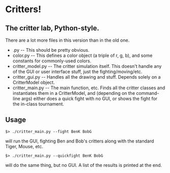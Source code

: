 # Critters!
## The critter lab, Python-style.

There are a lot more files in this version than in the old one.

* <critter>.py -- This should be pretty obvious.
* color.py -- This defines a color object (a triple of r, g, b), and some constants for commonly-used colors.
* critter_model.py -- The critter simulation itself. This doesn't handle any of the GUI or user interface stuff, just the fighting/moving/etc.
* critter_gui.py -- Handles all the drawing and stuff. Depends solely on a CritterModel object.
* critter_main.py -- The main function, etc. Finds all the critter classes and instantiates them in a CritterModel, and (depending on the command-line args) either does a quick fight with no GUI, or shows the fight for the in-class tournament.

## Usage
    $> ./critter_main.py --fight BenK BobG
will run the GUI, fighting Ben and Bob's critters along with the standard Tiger, Mouse, etc.

    $> ./critter_main.py --quickfight BenK BobG
will do the same thing, but no GUI. A list of the results is printed at the end.